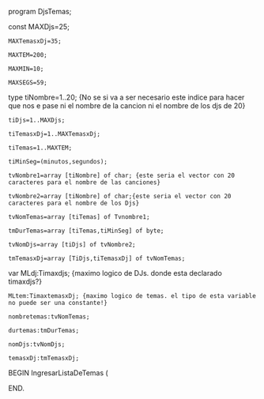 program DjsTemas;

const 
	MAXDjs=25; 
	
	MAXTemasxDj=35; 
	
	MAXTEM=200; 
	
	MAXMIN=10; 
	
	MAXSEGS=59;


type
	tiNombre=1..20; {No se si va a ser necesario este indice para hacer que nos e pase ni el nombre de la cancion ni el nombre de los djs de 20}
	
	tiDjs=1..MAXDjs;
	
	tiTemasxDj=1..MAXTemasxDj;
	
	tiTemas=1..MAXTEM;
	
	tiMinSeg=(minutos,segundos);
	
	tvNombre1=array [tiNombre] of char; {este seria el vector con 20 caracteres para el nombre de las canciones}
	
	tvNombre2=array [tiNombre] of char;{este seria el vector con 20 caracteres para el nombre de los Djs}
	
	tvNomTemas=array [tiTemas] of Tvnombre1;
	
	tmDurTemas=array [tiTemas,tiMinSeg] of byte;
	
	tvNomDjs=array [tiDjs] of tvNombre2;
	
	tmTemasxDj=array [TiDjs,tiTemasxDj] of tvNomTemas;


var MLdj:Timaxdjs; {maximo logico de DJs. donde esta declarado timaxdjs?}

	MLtem:TimaxtemasxDj; {maximo logico de temas. el tipo de esta variable no puede ser una constante!}
	
	nombretemas:tvNomTemas;
	
	durtemas:tmDurTemas;
	
	nomDjs:tvNomDjs;
	
	temasxDj:tmTemasxDj;


BEGIN IngresarListaDeTemas (

END.
